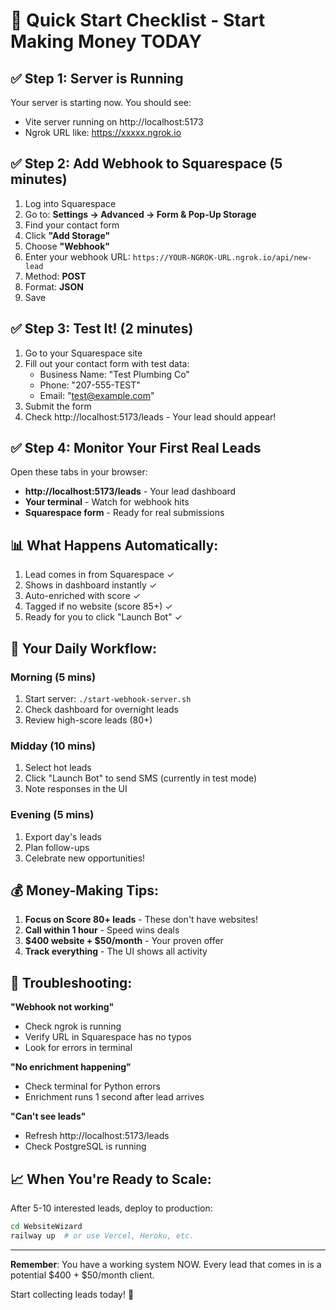 # 🚀 Quick Start Checklist - Start Making Money TODAY

## ✅ Step 1: Server is Running
Your server is starting now. You should see:
- Vite server running on http://localhost:5173
- Ngrok URL like: https://xxxxx.ngrok.io

## ✅ Step 2: Add Webhook to Squarespace (5 minutes)

1. Log into Squarespace
2. Go to: **Settings → Advanced → Form & Pop-Up Storage**
3. Find your contact form
4. Click **"Add Storage"**
5. Choose **"Webhook"**
6. Enter your webhook URL: `https://YOUR-NGROK-URL.ngrok.io/api/new-lead`
7. Method: **POST**
8. Format: **JSON**
9. Save

## ✅ Step 3: Test It! (2 minutes)

1. Go to your Squarespace site
2. Fill out your contact form with test data:
   - Business Name: "Test Plumbing Co"
   - Phone: "207-555-TEST"
   - Email: "test@example.com"
3. Submit the form
4. Check http://localhost:5173/leads - Your lead should appear!

## ✅ Step 4: Monitor Your First Real Leads

Open these tabs in your browser:
- **http://localhost:5173/leads** - Your lead dashboard
- **Your terminal** - Watch for webhook hits
- **Squarespace form** - Ready for real submissions

## 📊 What Happens Automatically:

1. Lead comes in from Squarespace ✓
2. Shows in dashboard instantly ✓
3. Auto-enriched with score ✓
4. Tagged if no website (score 85+) ✓
5. Ready for you to click "Launch Bot" ✓

## 🎯 Your Daily Workflow:

### Morning (5 mins)
1. Start server: `./start-webhook-server.sh`
2. Check dashboard for overnight leads
3. Review high-score leads (80+)

### Midday (10 mins)
1. Select hot leads
2. Click "Launch Bot" to send SMS (currently in test mode)
3. Note responses in the UI

### Evening (5 mins)
1. Export day's leads
2. Plan follow-ups
3. Celebrate new opportunities!

## 💰 Money-Making Tips:

1. **Focus on Score 80+ leads** - These don't have websites!
2. **Call within 1 hour** - Speed wins deals
3. **$400 website + $50/month** - Your proven offer
4. **Track everything** - The UI shows all activity

## 🚨 Troubleshooting:

**"Webhook not working"**
- Check ngrok is running
- Verify URL in Squarespace has no typos
- Look for errors in terminal

**"No enrichment happening"**
- Check terminal for Python errors
- Enrichment runs 1 second after lead arrives

**"Can't see leads"**
- Refresh http://localhost:5173/leads
- Check PostgreSQL is running

## 📈 When You're Ready to Scale:

After 5-10 interested leads, deploy to production:
```bash
cd WebsiteWizard
railway up  # or use Vercel, Heroku, etc.
```

---

**Remember**: You have a working system NOW. Every lead that comes in is a potential $400 + $50/month client. 

Start collecting leads today! 🚀 